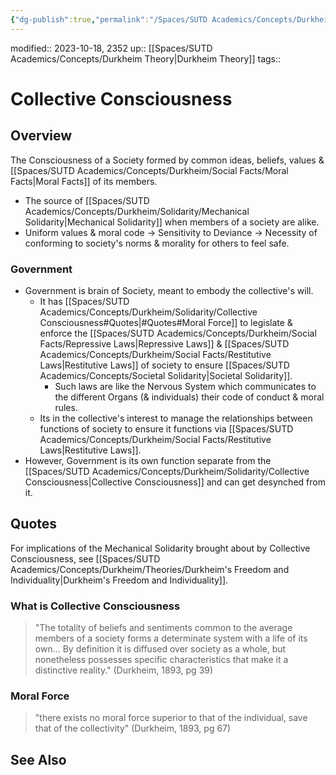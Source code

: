 ```yaml
---
{"dg-publish":true,"permalink":"/Spaces/SUTD Academics/Concepts/Durkheim/Solidarity/Collective Consciousness/","tags":["created/2023/Oct"]}
---
```


modified:: 2023-10-18, 2352
up:: [[Spaces/SUTD Academics/Concepts/Durkheim Theory\|Durkheim Theory]]
tags::

# Collective Consciousness

## Overview

The Consciousness of a Society formed by common ideas, beliefs, values & [[Spaces/SUTD Academics/Concepts/Durkheim/Social Facts/Moral Facts\|Moral Facts]] of its members.

- The source of [[Spaces/SUTD Academics/Concepts/Durkheim/Solidarity/Mechanical Solidarity\|Mechanical Solidarity]] when members of a society are alike.
- Uniform values & moral code -> Sensitivity to Deviance -> Necessity of conforming to society's norms & morality for others to feel safe.

### Government

- Government is brain of Society, meant to embody the collective's will.
	- It has [[Spaces/SUTD Academics/Concepts/Durkheim/Solidarity/Collective Consciousness#Quotes\|#Quotes#Moral Force]] to legislate & enforce the [[Spaces/SUTD Academics/Concepts/Durkheim/Social Facts/Repressive Laws\|Repressive Laws]] & [[Spaces/SUTD Academics/Concepts/Durkheim/Social Facts/Restitutive Laws\|Restitutive Laws]] of society to ensure [[Spaces/SUTD Academics/Concepts/Societal Solidarity\|Societal Solidarity]].
		- Such laws are like the Nervous System which communicates to the different Organs (& individuals) their code of conduct & moral rules.
	- Its in the collective's interest to manage the relationships between functions of society to ensure it functions via [[Spaces/SUTD Academics/Concepts/Durkheim/Social Facts/Restitutive Laws\|Restitutive Laws]].
- However, Government is its own function separate from the [[Spaces/SUTD Academics/Concepts/Durkheim/Solidarity/Collective Consciousness\|Collective Consciousness]] and can get desynched from it.

## Quotes

For implications of the Mechanical Solidarity brought about by Collective Consciousness, see [[Spaces/SUTD Academics/Concepts/Durkheim/Theories/Durkheim's Freedom and Individuality\|Durkheim's Freedom and Individuality]].

### What is Collective Consciousness

> "The totality of beliefs and sentiments common to the average members of a society forms a determinate system with a life of its own... By definition it is diffused over society as a whole, but nonetheless possesses specific characteristics that make it a distinctive reality." (Durkheim, 1893, pg 39)

### Moral Force

> "there exists no moral force superior to that of the individual, save that of the collectivity" (Durkheim, 1893, pg 67)

## See Also
